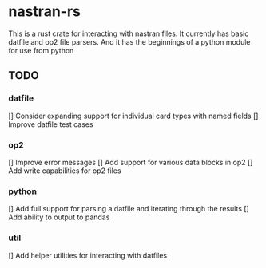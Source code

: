 # nastran-rs

This is a rust crate for interacting with nastran files. It currently has basic datfile and op2 file parsers. And it has the beginnings of a python module for use from python

## TODO

### datfile 
[] Consider expanding support for individual card types with named fields
[] Improve datfile test cases

### op2 
[] Improve error messages
[] Add support for various data blocks in op2
[] Add write capabilities for op2 files

### python 
[] Add full support for parsing a datfile and iterating through the results
[] Add ability to output to pandas

### util
[] Add helper utilities for interacting with datfiles
